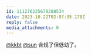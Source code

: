 ```yaml
---
id: 111276225670288534
date: 2023-10-22T02:07:35.178Z
reply: false
media_attachments: 0
---
```


[@kkbt](https://fmb.ftls.xyz/@kkbt) [@sun](https://jiong.us/@sun) 合规了但低幼了。

